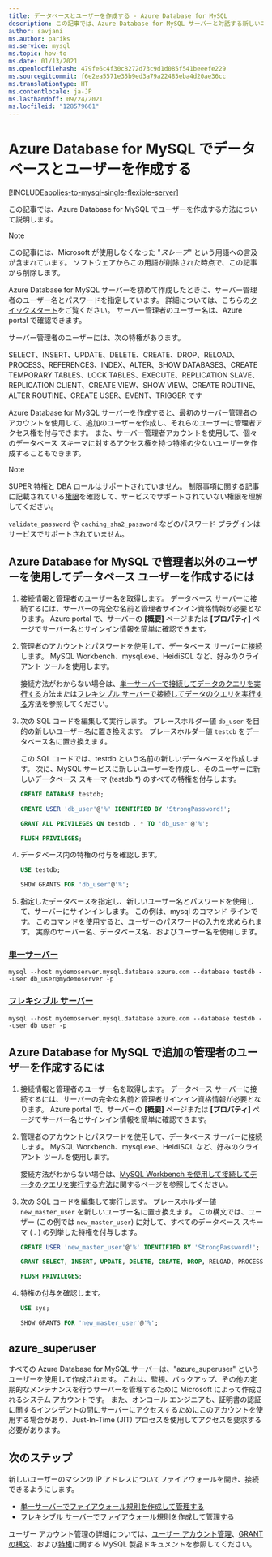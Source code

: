```yaml
---
title: データベースとユーザーを作成する - Azure Database for MySQL
description: この記事では、Azure Database for MySQL サーバーと対話する新しいユーザー アカウントを作成する方法について説明します。
author: savjani
ms.author: pariks
ms.service: mysql
ms.topic: how-to
ms.date: 01/13/2021
ms.openlocfilehash: 479fe6c4f30c8272d73c9d1d085f541beeefe229
ms.sourcegitcommit: f6e2ea5571e35b9ed3a79a22485eba4d20ae36cc
ms.translationtype: HT
ms.contentlocale: ja-JP
ms.lasthandoff: 09/24/2021
ms.locfileid: "128579661"
---
```

# <a name="create-databases-and-users-in-azure-database-for-mysql"></a>Azure Database for MySQL でデータベースとユーザーを作成する

[!INCLUDE[applies-to-mysql-single-flexible-server](includes/applies-to-mysql-single-flexible-server.md)]

この記事では、Azure Database for MySQL でユーザーを作成する方法について説明します。

> [!NOTE]
> この記事には、Microsoft が使用しなくなった "*スレーブ*" という用語への言及が含まれています。 ソフトウェアからこの用語が削除された時点で、この記事から削除します。

Azure Database for MySQL サーバーを初めて作成したときに、サーバー管理者のユーザー名とパスワードを指定しています。 詳細については、こちらの[クイックスタート](quickstart-create-mysql-server-database-using-azure-portal.md)をご覧ください。 サーバー管理者のユーザー名は、Azure portal で確認できます。

サーバー管理者のユーザーには、次の特権があります。

   SELECT、INSERT、UPDATE、DELETE、CREATE、DROP、RELOAD、PROCESS、REFERENCES、INDEX、ALTER、SHOW DATABASES、CREATE TEMPORARY TABLES、LOCK TABLES、EXECUTE、REPLICATION SLAVE、REPLICATION CLIENT、CREATE VIEW、SHOW VIEW、CREATE ROUTINE、ALTER ROUTINE、CREATE USER、EVENT、TRIGGER です

Azure Database for MySQL サーバーを作成すると、最初のサーバー管理者のアカウントを使用して、追加のユーザーを作成し、それらのユーザーに管理者アクセス権を付与できます。 また、サーバー管理者アカウントを使用して、個々のデータベース スキーマに対するアクセス権を持つ特権の少ないユーザーを作成することもできます。

> [!NOTE]
> SUPER 特権と DBA ロールはサポートされていません。 制限事項に関する記事に記載されている[権限](concepts-limits.md#privileges--data-manipulation-support)を確認して、サービスでサポートされていない権限を理解してください。
>
> `validate_password` や `caching_sha2_password` などのパスワード プラグインはサービスでサポートされていません。

## <a name="to-create-a-database-with-a-non-admin-user-in-azure-database-for-mysql"></a>Azure Database for MySQL で管理者以外のユーザーを使用してデータベース ユーザーを作成するには

1. 接続情報と管理者のユーザー名を取得します。
   データベース サーバーに接続するには、サーバーの完全な名前と管理者サインイン資格情報が必要となります。 Azure portal で、サーバーの **[概要]** ページまたは **[プロパティ]** ページでサーバー名とサインイン情報を簡単に確認できます。

2. 管理者のアカウントとパスワードを使用して、データベース サーバーに接続します。 MySQL Workbench、mysql.exe、HeidiSQL など、好みのクライアント ツールを使用します。

   接続方法がわからない場合は、[単一サーバーで接続してデータのクエリを実行する](./connect-workbench.md)方法または[フレキシブル サーバーで接続してデータのクエリを実行する](./flexible-server/connect-workbench.md)方法を参照してください。

3. 次の SQL コードを編集して実行します。 プレースホルダー値 `db_user` を目的の新しいユーザー名に置き換えます。 プレースホルダー値 `testdb` をデータベース名に置き換えます。

   この SQL コードでは、testdb という名前の新しいデータベースを作成します。 次に、MySQL サービスに新しいユーザーを作成し、そのユーザーに新しいデータベース スキーマ (testdb.\*) のすべての特権を付与します。

   ```sql
   CREATE DATABASE testdb;

   CREATE USER 'db_user'@'%' IDENTIFIED BY 'StrongPassword!';

   GRANT ALL PRIVILEGES ON testdb . * TO 'db_user'@'%';

   FLUSH PRIVILEGES;
   ```

4. データベース内の特権の付与を確認します。

   ```sql
   USE testdb;

   SHOW GRANTS FOR 'db_user'@'%';
   ```

5. 指定したデータベースを指定し、新しいユーザー名とパスワードを使用して、サーバーにサインインします。 この例は、mysql のコマンド ラインです。 このコマンドを使用すると、ユーザーのパスワードの入力を求められます。 実際のサーバー名、データベース名、およびユーザー名を使用します。

### <a name="single-server"></a>[単一サーバー](#tab/single-server)

   ```azurecli-interactive
   mysql --host mydemoserver.mysql.database.azure.com --database testdb --user db_user@mydemoserver -p
   ```

### <a name="flexible-server"></a>[フレキシブル サーバー](#tab/flexible-server)

   ```azurecli-interactive
   mysql --host mydemoserver.mysql.database.azure.com --database testdb --user db_user -p
   ```

## <a name="to-create-more-admin-users-in-azure-database-for-mysql"></a>Azure Database for MySQL で追加の管理者のユーザーを作成するには

1. 接続情報と管理者のユーザー名を取得します。
   データベース サーバーに接続するには、サーバーの完全な名前と管理者サインイン資格情報が必要となります。 Azure portal で、サーバーの **[概要]** ページまたは **[プロパティ]** ページでサーバー名とサインイン情報を簡単に確認できます。

2. 管理者のアカウントとパスワードを使用して、データベース サーバーに接続します。 MySQL Workbench、mysql.exe、HeidiSQL など、好みのクライアント ツールを使用します。

   接続方法がわからない場合は、[MySQL Workbench を使用して接続してデータのクエリを実行する方法](./connect-workbench.md)に関するページを参照してください。

3. 次の SQL コードを編集して実行します。 プレースホルダー値 `new_master_user` を新しいユーザー名に置き換えます。 この構文では、ユーザー (この例では `new_master_user`) に対して、すべてのデータベース スキーマ ( *.* ) の列挙した特権を付与します。

   ```sql
   CREATE USER 'new_master_user'@'%' IDENTIFIED BY 'StrongPassword!';

   GRANT SELECT, INSERT, UPDATE, DELETE, CREATE, DROP, RELOAD, PROCESS, REFERENCES, INDEX, ALTER, SHOW DATABASES, CREATE TEMPORARY TABLES, LOCK TABLES, EXECUTE, REPLICATION SLAVE, REPLICATION CLIENT, CREATE VIEW, SHOW VIEW, CREATE ROUTINE, ALTER ROUTINE, CREATE USER, EVENT, TRIGGER ON *.* TO 'new_master_user'@'%' WITH GRANT OPTION;

   FLUSH PRIVILEGES;
   ```

4. 特権の付与を確認します。

   ```sql
   USE sys;

   SHOW GRANTS FOR 'new_master_user'@'%';
   ```

## <a name="azure_superuser"></a>azure_superuser

すべての Azure Database for MySQL サーバーは、"azure_superuser" というユーザーを使用して作成されます。 これは、監視、バックアップ、その他の定期的なメンテナンスを行うサーバーを管理するために Microsoft によって作成されるシステム アカウントです。 また、オンコール エンジニアも、証明書の認証に関するインシデントの間にサーバーにアクセスするためにこのアカウントを使用する場合があり、Just-In-Time (JIT) プロセスを使用してアクセスを要求する必要があります。

## <a name="next-steps"></a>次のステップ

新しいユーザーのマシンの IP アドレスについてファイアウォールを開き、接続できるようにします。

* [単一サーバーでファイアウォール規則を作成して管理する](howto-manage-firewall-using-portal.md)
* [フレキシブル サーバーでファイアウォール規則を作成して管理する](flexible-server/how-to-connect-tls-ssl.md)

ユーザー アカウント管理の詳細については、[ユーザー アカウント管理](https://dev.mysql.com/doc/refman/5.7/en/access-control.html)、[GRANT の構文](https://dev.mysql.com/doc/refman/5.7/en/grant.html)、および[特権](https://dev.mysql.com/doc/refman/5.7/en/privileges-provided.html)に関する MySQL 製品ドキュメントを参照してください。
